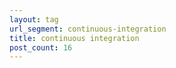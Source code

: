 ```yaml
---
layout: tag
url_segment: continuous-integration
title: continuous integration
post_count: 16
---
```

